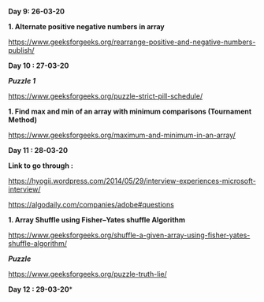 **Day 9: 26-03-20**

**__1. Alternate positive negative numbers in array__**

https://www.geeksforgeeks.org/rearrange-positive-and-negative-numbers-publish/

**Day 10 : 27-03-20**

***Puzzle 1***

https://www.geeksforgeeks.org/puzzle-strict-pill-schedule/

**__1. Find max and min of an array with minimum comparisons (Tournament Method)__**

https://www.geeksforgeeks.org/maximum-and-minimum-in-an-array/

**Day 11 : 28-03-20**

**Link to go through :**

https://hyogij.wordpress.com/2014/05/29/interview-experiences-microsoft-interview/

https://algodaily.com/companies/adobe#questions

**__1. Array Shuffle using Fisher–Yates shuffle Algorithm__**

https://www.geeksforgeeks.org/shuffle-a-given-array-using-fisher-yates-shuffle-algorithm/

***Puzzle***

https://www.geeksforgeeks.org/puzzle-truth-lie/

**Day 12 : 29-03-20***





